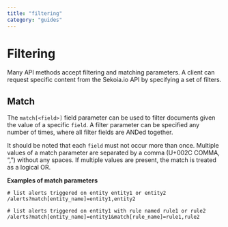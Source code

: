```yaml
---
title: "filtering"
category: "guides"
---
```

# Filtering

Many API methods accept filtering and matching parameters. A client can request specific content from the Sekoia.io API by specifying a set of filters.

## Match

The `match[<field>]` field parameter can be used to filter documents given the value of a specific `field`. A filter parameter can be specified any number of times, where all filter fields are ANDed together.

It should be noted that each `field` must not occur more than once. Multiple values of a match parameter are separated by a comma (U+002C COMMA, “,”) without any spaces. If multiple values are present, the match is treated as a logical OR.

**Examples of match parameters**

```
# list alerts triggered on entity entity1 or entity2
/alerts?match[entity_name]=entity1,entity2

# list alerts triggered on entity1 with rule named rule1 or rule2
/alerts?match[entity_name]=entity1&match[rule_name]=rule1,rule2
```
